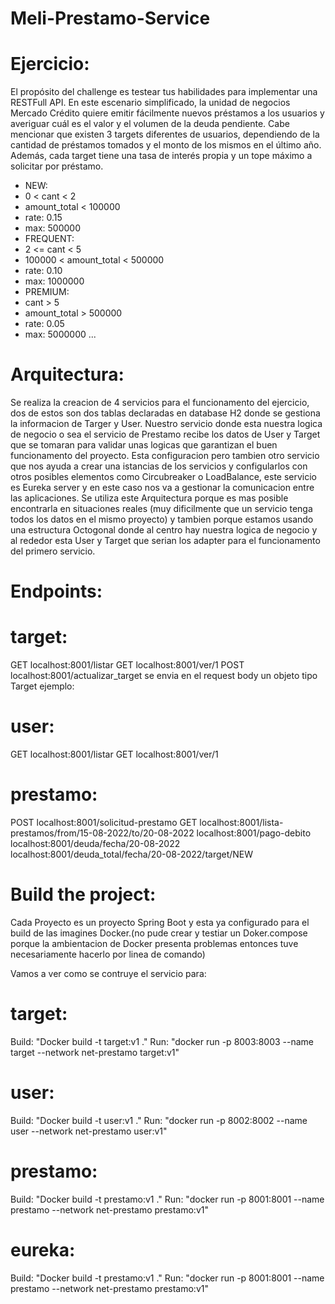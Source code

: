 # Meli-Prestamo-Service
# Ejercicio:
El propósito del challenge es testear tus habilidades para implementar una RESTFull API.
En este escenario simplificado, la unidad de negocios Mercado Crédito quiere emitir
fácilmente nuevos préstamos a los usuarios y averiguar cuál es el valor y el volumen de la
deuda pendiente.
Cabe mencionar que existen 3 targets diferentes de usuarios, dependiendo de la cantidad
de préstamos tomados y el monto de los mismos en el último año. Además, cada target
tiene una tasa de interés propia y un tope máximo a solicitar por préstamo.
- NEW:
- 0 < cant < 2
- amount_total < 100000
- rate: 0.15
- max: 500000
- FREQUENT:
- 2 <= cant < 5
- 100000 < amount_total < 500000
- rate: 0.10
- max: 1000000
- PREMIUM:
- cant > 5
- amount_total > 500000
- rate: 0.05
- max: 5000000
...
# Arquitectura:
Se realiza la creacion de 4 servicios para el funcionamento del ejercicio, dos de estos son dos tablas declaradas en database H2 donde se gestiona la informacion de Targer y User. Nuestro servicio donde esta nuestra logica de negocio o sea el servicio de Prestamo recibe los datos de User y Target que se tomaran para validar unas logicas que garantizan el buen funcionamento del proyecto. Esta configuracion pero tambien otro servicio que nos ayuda a crear una istancias de los servicios y configularlos con otros posibles elementos como Circubreaker o LoadBalance, este servicio es Eureka server y en este caso nos va a gestionar la comunicacion entre las aplicaciones.
Se utiliza este Arquitectura porque es mas posible encontrarla en situaciones reales (muy dificilmente que un servicio tenga todos los datos en el mismo proyecto) y tambien porque estamos usando una estructura Octogonal donde al centro hay nuestra logica de negocio y al rededor esta User y Target que serian los adapter para el funcionamento del primero servicio.

# Endpoints:
# target:
GET localhost:8001/listar
GET localhost:8001/ver/1
POST localhost:8001/actualizar_target se envia en el request body un objeto tipo Target ejemplo:


# user:
GET localhost:8001/listar
GET localhost:8001/ver/1

# prestamo:
POST localhost:8001/solicitud-prestamo
GET localhost:8001/lista-prestamos/from/15-08-2022/to/20-08-2022
localhost:8001/pago-debito
localhost:8001/deuda/fecha/20-08-2022
localhost:8001/deuda_total/fecha/20-08-2022/target/NEW


# Build the project:
Cada Proyecto es un proyecto Spring Boot y esta ya configurado para el build de las imagines Docker.(no pude crear y testiar un Doker.compose porque la ambientacion de Docker presenta problemas entonces tuve necesariamente hacerlo por linea de comando)

Vamos a ver como se contruye el servicio para: 
# target:
Build: "Docker build -t target:v1 ."
Run: "docker run -p 8003:8003 --name target --network net-prestamo target:v1"

# user:
Build: "Docker build -t user:v1 ."
Run: "docker run -p 8002:8002 --name user --network net-prestamo user:v1"

# prestamo:
Build: "Docker build -t prestamo:v1 ."
Run: "docker run -p 8001:8001 --name prestamo --network net-prestamo prestamo:v1"

# eureka:
Build: "Docker build -t prestamo:v1 ."
Run: "docker run -p 8001:8001 --name prestamo --network net-prestamo prestamo:v1"


